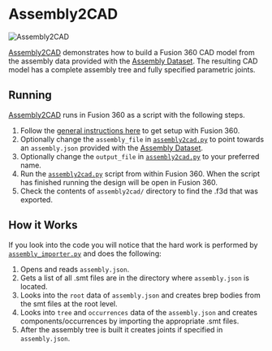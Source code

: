 # Assembly2CAD

![Assembly2CAD](https://i.gyazo.com/a43a60bbe9f8a9906da4ea713c2a0728.gif)

[Assembly2CAD](assembly2cad.py) demonstrates how to build a Fusion 360 CAD model from the assembly data provided with the [Assembly Dataset](../../docs/assembly.md). The resulting CAD model has a complete assembly tree and fully specified parametric joints.


## Running
[Assembly2CAD](assembly2cad.py) runs in Fusion 360 as a script with the following steps.
1. Follow the [general instructions here](../) to get setup with Fusion 360.
2. Optionally change the `assembly_file` in [`assembly2cad.py`](assembly2cad.py) to point towards an `assembly.json` provided with the  [Assembly Dataset](../../docs/assembly.md).
3. Optionally change the `output_file` in [`assembly2cad.py`](assembly2cad.py) to your preferred name.
4. Run the [`assembly2cad.py`](assembly2cad.py) script from within Fusion 360. When the script has finished running the design will be open in Fusion 360.
5. Check the contents of `assembly2cad/` directory to find the .f3d that was exported.

## How it Works
If you look into the code you will notice that the hard work is performed by [`assembly_importer.py`](../common/assembly_importer.py) and does the following:
1. Opens and reads `assembly.json`.
2. Gets a list of all .smt files are in the directory where `assembly.json` is located.
3. Looks into the `root` data of `assembly.json` and creates brep bodies from the smt files at the root level.
4. Looks into `tree` and `occurrences` data of the `assembly.json` and creates components/occurrences by importing the appropriate .smt files.
5. After the assembly tree is built it creates joints if specified in `assembly.json`.

